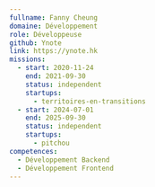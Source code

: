 ```yaml
---
fullname: Fanny Cheung
domaine: Développement
role: Développeuse
github: Ynote
link: https://ynote.hk
missions:
  - start: 2020-11-24
    end: 2021-09-30
    status: independent
    startups:
      - territoires-en-transitions
  - start: 2024-07-01
    end: 2025-09-30
    status: independent
    startups:
      - pitchou
competences:
  - Développement Backend
  - Développement Frontend
---
```

